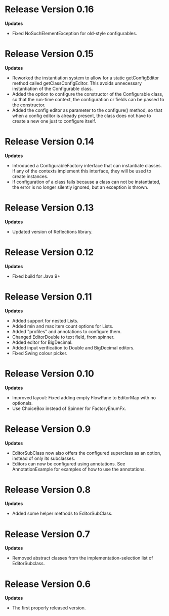# Release Version 0.16

**Updates**
 * Fixed NoSuchElementException for old-style configurables.


# Release Version 0.15

**Updates**
* Reworked the instantiation system to allow  for a static getConfigEditor method
  called getClassConfigEditor. This avoids unnecessary instantiation of the
  Configurable class.
* Added the option to configure the constructor of the Configurable class, so that
  the run-time context, the configuration or fields can be passed to the constructor. 
* Added the config editor as parameter to the configure() method, so that when a
  config editor is already present, the class does not have to create a new one
  just to configure itself.


# Release Version 0.14

**Updates**
* Introduced a ConfigurableFactory interface that can instantiate classes.
  If any of the contexts implement this interface, they will be used to
  create instances.
* If configuration of a class fails because a class can not be instantiated,
  the error is no longer silently ignored, but an exception is thrown.


# Release Version 0.13

**Updates**
* Updated version of Reflections library.


# Release Version 0.12

**Updates**
* Fixed build for Java 9+


# Release Version 0.11

**Updates**
* Added support for nested Lists.
* Added min and max item count options for Lists.
* Added "profiles" and annotations to configure them.
* Changed EditorDouble to text field, from spinner.
* Added editor for BigDecimal.
* Added input verification to Double and BigDecimal editors.
* Fixed Swing colour picker.


# Release Version 0.10

**Updates**
* Improved layout: Fixed adding empty FlowPane to EditorMap with no optionals.
* Use ChoiceBox instead of Spinner for FactoryEnumFx.


# Release Version 0.9

**Updates**
* EditorSubClass now also offers the configured superclass as an option, instead of only its subclasses.
* Editors can now be configured using annotations. See AnnotationExample for examples of how to use the annotations.


# Release Version 0.8

**Updates**
* Added some helper methods to EditorSubClass.


# Release Version 0.7

**Updates**
* Removed abstract classes from the implementation-selection list of EditorSubclass.


# Release Version 0.6

**Updates**
* The first properly released version.
